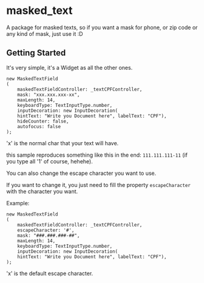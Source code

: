 # masked_text

A package for masked texts, so if you want a mask for phone, or zip code or any kind of mask, just use it :D

## Getting Started

It's very simple, it's a Widget as all the other ones.

    new MaskedTextField
    (
        maskedTextFieldController: _textCPFController,
        mask: "xxx.xxx.xxx-xx",
        maxLength: 14,
        keyboardType: TextInputType.number,
        inputDecoration: new InputDecoration(
        hintText: "Write you Document here", labelText: "CPF"),
        hideCounter: false,
        autofocus: false
    );

'x' is the normal char that your text will have.

this sample reproduces something like this in the end: `111.111.111-11` (if you type all '1' of course, hehehe).

You can also change the escape character you want to use.

If you want to change it, you just need to fill the property `escapeCharacter` with the character you want.

Example:

    new MaskedTextField
    (
        maskedTextFieldController: _textCPFController,
        escapeCharacter: '#',
        mask: "###.###.###-##",
        maxLength: 14,
        keyboardType: TextInputType.number,
        inputDecoration: new InputDecoration(
        hintText: "Write you Document here", labelText: "CPF"),
    );

'x' is the default escape character.
